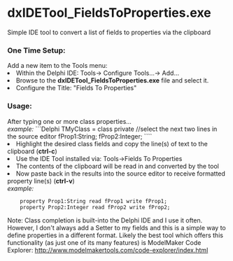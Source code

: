 # dxIDETool_FieldsToProperties.exe
Simple IDE tool to convert a list of fields to properties via the clipboard

<h3>One Time Setup:</h3>
Add a new item to the Tools menu:<br/>
<li>Within the Delphi IDE:  Tools-> Configure Tools...-> Add...
<li>Browse to the <b>dxIDETool_FieldsToProperties.exe</b> file and select it.  
<li>Configure the Title: "Fields To Properties"

<h3>Usage:</h3>
After typing one or more class properties...<br/>
<i>example:</i>
```Delphi
TMyClass = class
private
  //select the next two lines in the source editor
  fProp1:String;
  fProp2:Integer;
````
<li>Highlight the desired class fields and copy the line(s) of text to the clipboard (<b>ctrl-c</b>) 
<li>Use the IDE Tool installed via: Tools->Fields To Properties
<li>The contents of the clipboard will be read in and converted by the tool
<li>Now paste back in the results into the source editor to receive formatted property line(s) (<b>ctrl-v</b>)<br/>
<i>example:</i>

```Delphi
    property Prop1:String read fProp1 write fProp1;
    property Prop2:Integer read fProp2 write fProp2;
````

Note:  Class completion is built-into the Delphi IDE and I use it often.  However, I don't always add a Setter to my fields and this is a simple way to define properties in a different format.  Likely the best tool which offers this functionality (as just one of its many features) is ModelMaker Code Explorer: http://www.modelmakertools.com/code-explorer/index.html

